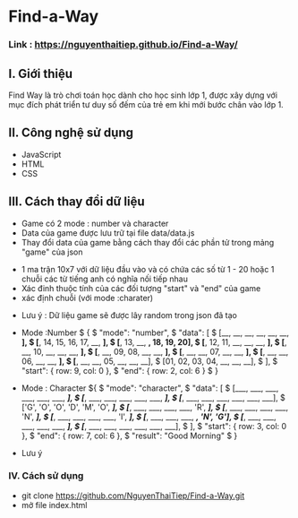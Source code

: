 # Find-a-Way
### Link : https://nguyenthaitiep.github.io/Find-a-Way/

## I. Giới thiệu
Find Way là trò chơi toán học dành cho học sinh lớp 1, được xây dựng với mục đích phát triển tư duy số đếm của trẻ em khi mới bước chân vào lớp 1.
## II. Công nghệ sử dụng 
- JavaScript
- HTML
- CSS
## III. Cách thay đổi dữ liệu 
- Game có 2 mode : number và character
- Data của game được lưu trữ tại file data/data.js
- Thay đổi data của game bằng cách thay đổi các phần tử trong mảng "game" của json
 + 1 ma trận 10x7 với dữ liệu đầu vào và có chứa các số từ 1 - 20 hoặc 1 chuỗi các từ tiếng anh có nghĩa nối tiếp nhau
 + Xác đinh thuộc tính của các đối tượng  "start" và "end" của game
 + xác định chuỗi (với mode :charater)
- Lưu ý : Dữ liệu game sẽ được lây random trong json đã tạo

- Mode :Number
$ {
$            "mode": "number",
$           "data": [
$               [__, __, __, __, __, __, __],
$               [__, 14, 15, 16, 17, __, __],
$               [__, 13, __, __, 18, 19, 20],
$               [__, 12, 11, __, __, __, __],
$               [__, __, 10, __, __, __, __],
$               [__, __, 09, 08, __, __, __],
$               [__, __, __, 07, __, __, __],
$               [__, __, __, 06, __, __, __],
$               [__, __, __, 05, __, __, __],
$               [01, 02, 03, 04, __, __, __],
$           ],
$           "start": { row: 9, col: 0 },
$           "end": { row: 2, col: 6 }
$       }
        
- Mode : Character 
        ${
        $  "mode": "character",
        $   "data": [
        $       [___, ___, ___, ___, ___, ___, ___],
        $       [___, ___, ___, ___, ___, ___, ___],
        $       [___, ___, ___, ___, ___, ___, ___],
        $       ['G', 'O', 'O', 'D', 'M', 'O', ___],
        $       [___, ___, ___, ___, ___, 'R', ___],
        $       [___, ___, ___, ___, ___, 'N', ___],
        $       [___, ___, ___, ___, ___, 'I', ___],
        $       [___, ___, ___, ___, ___, 'N', 'G'],
        $       [___, ___, ___, ___, ___, ___, ___],
        $       [___, ___, ___, ___, ___, ___, ___],
        $   ],
        $   "start": { row: 3, col: 0 },
        $   "end": { row: 7, col: 6 },
        $   "result": "Good Morning"
        $ } 
- Lưu ý
### IV. Cách sử dụng 
- git clone https://github.com/NguyenThaiTiep/Find-a-Way.git
- mở file index.html


